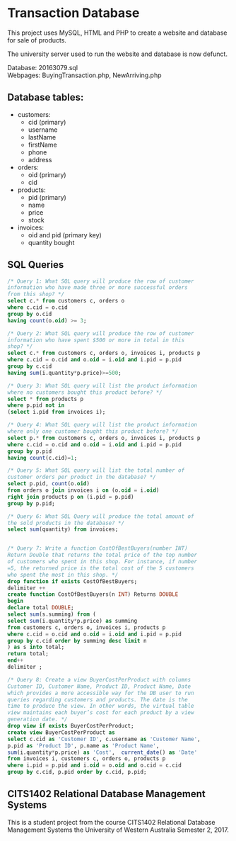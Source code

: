 # Transaction Database

This project uses MySQL, HTML and PHP to create a website and database for sale of products. 

The university server used to run the website and database is now defunct. 

Database: 20163079.sql  
Webpages: BuyingTransaction.php, NewArriving.php

## Database tables:
* customers:
	* cid (primary)
	* username
	* lastName
	* firstName
	* phone
	* address
* orders:
	* oid (primary)
	* cid
* products:
	* pid (primary)
	* name
	* price
	* stock
* invoices:
	* oid and pid (primary key)
	* quantity bought

## SQL Queries
``` SQL
/* Query 1: What SQL query will produce the row of customer 
information who have made three or more successful orders 
from this shop? */
select c.* from customers c, orders o
where c.cid = o.cid
group by o.cid
having count(o.oid) >= 3;

/* Query 2: What SQL query will produce the row of customer 
information who have spent $500 or more in total in this 
shop? */
select c.* from customers c, orders o, invoices i, products p 
where c.cid = o.cid and o.oid = i.oid and i.pid = p.pid 
group by c.cid 
having sum(i.quantity*p.price)>=500;

/* Query 3: What SQL query will list the product information 
where no customers bought this product before? */
select * from products p
where p.pid not in 
(select i.pid from invoices i);

/* Query 4: What SQL query will list the product information 
where only one customer bought this product before? */
select p.* from customers c, orders o, invoices i, products p 
where c.cid = o.cid and o.oid = i.oid and i.pid = p.pid 
group by p.pid 
having count(c.cid)=1;

/* Query 5: What SQL query will list the total number of 
customer orders per product in the database? */
select p.pid, count(o.oid) 
from orders o join invoices i on (o.oid = i.oid)
right join products p on (i.pid = p.pid) 
group by p.pid;

/* Query 6: What SQL Query will produce the total amount of 
the sold products in the database? */
select sum(quantity) from invoices;


/* Query 7: Write a function CostOfBestBuyers(number INT) 
Return Double that returns the total price of the top number 
of customers who spent in this shop. For instance, if number 
=5, the returned price is the total cost of the 5 customers 
who spent the most in this shop. */
drop function if exists CostOfBestBuyers;
delimiter ++
create function CostOfBestBuyers(n INT) Returns DOUBLE
begin
declare total DOUBLE;
select sum(s.summing) from (
select sum(i.quantity*p.price) as summing 
from customers c, orders o, invoices i, products p  
where c.cid = o.cid and o.oid = i.oid and i.pid = p.pid  
group by c.cid order by summing desc limit n
) as s into total;
return total;
end++
delimiter ;

/* Query 8: Create a view BuyerCostPerProduct with columns 
Customer ID, Customer Name, Product ID, Product Name, Date 
which provides a more accessible way for the DB user to run 
queries regarding customers and products. The date is the 
time to produce the view. In other words, the virtual table 
view maintains each buyer’s cost for each product by a view 
generation date. */
drop view if exists BuyerCostPerProduct;
create view BuyerCostPerProduct as 
select c.cid as 'Customer ID', c.username as 'Customer Name',
p.pid as 'Product ID', p.name as 'Product Name', 
sum(i.quantity*p.price) as 'Cost',  current_date() as 'Date'
from invoices i, customers c, orders o, products p 
where i.pid = p.pid and i.oid = o.oid and o.cid = c.cid 
group by c.cid, p.pid order by c.cid, p.pid;
```

## CITS1402 Relational Database Management Systems
This is a student project from the course CITS1402  Relational Database Management Systems the University of Western Australia Semester 2, 2017. 
